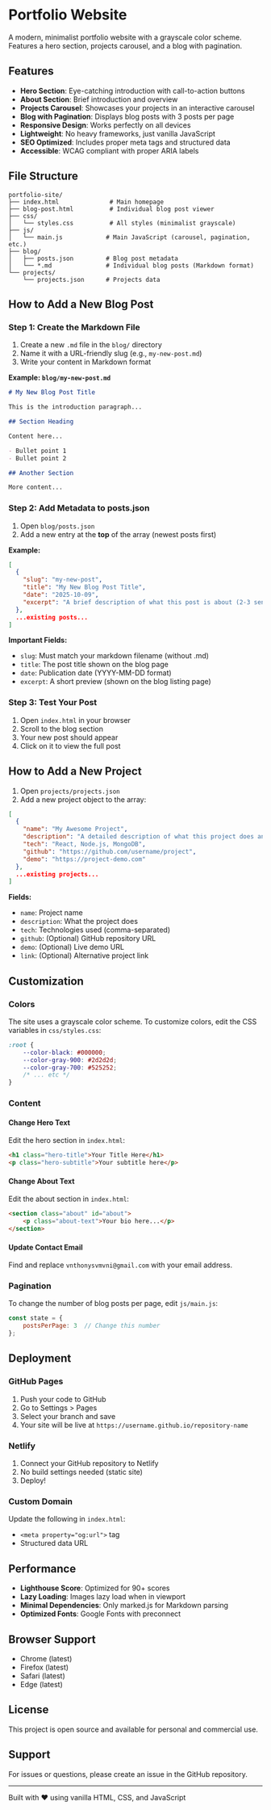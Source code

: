 # Portfolio Website

A modern, minimalist portfolio website with a grayscale color scheme. Features a hero section, projects carousel, and a blog with pagination.

## Features

- **Hero Section**: Eye-catching introduction with call-to-action buttons
- **About Section**: Brief introduction and overview
- **Projects Carousel**: Showcases your projects in an interactive carousel
- **Blog with Pagination**: Displays blog posts with 3 posts per page
- **Responsive Design**: Works perfectly on all devices
- **Lightweight**: No heavy frameworks, just vanilla JavaScript
- **SEO Optimized**: Includes proper meta tags and structured data
- **Accessible**: WCAG compliant with proper ARIA labels

## File Structure

```
portfolio-site/
├── index.html              # Main homepage
├── blog-post.html          # Individual blog post viewer
├── css/
│   └── styles.css          # All styles (minimalist grayscale)
├── js/
│   └── main.js            # Main JavaScript (carousel, pagination, etc.)
├── blog/
│   ├── posts.json         # Blog post metadata
│   └── *.md               # Individual blog posts (Markdown format)
└── projects/
    └── projects.json      # Projects data
```

## How to Add a New Blog Post

### Step 1: Create the Markdown File

1. Create a new `.md` file in the `blog/` directory
2. Name it with a URL-friendly slug (e.g., `my-new-post.md`)
3. Write your content in Markdown format

**Example: `blog/my-new-post.md`**
```markdown
# My New Blog Post Title

This is the introduction paragraph...

## Section Heading

Content here...

- Bullet point 1
- Bullet point 2

## Another Section

More content...
```

### Step 2: Add Metadata to posts.json

1. Open `blog/posts.json`
2. Add a new entry at the **top** of the array (newest posts first)

**Example:**
```json
[
  {
    "slug": "my-new-post",
    "title": "My New Blog Post Title",
    "date": "2025-10-09",
    "excerpt": "A brief description of what this post is about (2-3 sentences)."
  },
  ...existing posts...
]
```

**Important Fields:**
- `slug`: Must match your markdown filename (without .md)
- `title`: The post title shown on the blog page
- `date`: Publication date (YYYY-MM-DD format)
- `excerpt`: A short preview (shown on the blog listing page)

### Step 3: Test Your Post

1. Open `index.html` in your browser
2. Scroll to the blog section
3. Your new post should appear
4. Click on it to view the full post

## How to Add a New Project

1. Open `projects/projects.json`
2. Add a new project object to the array:

```json
[
  {
    "name": "My Awesome Project",
    "description": "A detailed description of what this project does and why it's interesting.",
    "tech": "React, Node.js, MongoDB",
    "github": "https://github.com/username/project",
    "demo": "https://project-demo.com"
  },
  ...existing projects...
]
```

**Fields:**
- `name`: Project name
- `description`: What the project does
- `tech`: Technologies used (comma-separated)
- `github`: (Optional) GitHub repository URL
- `demo`: (Optional) Live demo URL
- `link`: (Optional) Alternative project link

## Customization

### Colors

The site uses a grayscale color scheme. To customize colors, edit the CSS variables in `css/styles.css`:

```css
:root {
    --color-black: #000000;
    --color-gray-900: #2d2d2d;
    --color-gray-700: #525252;
    /* ... etc */
}
```

### Content

#### Change Hero Text
Edit the hero section in `index.html`:
```html
<h1 class="hero-title">Your Title Here</h1>
<p class="hero-subtitle">Your subtitle here</p>
```

#### Change About Text
Edit the about section in `index.html`:
```html
<section class="about" id="about">
    <p class="about-text">Your bio here...</p>
</section>
```

#### Update Contact Email
Find and replace `vnthonysvmvni@gmail.com` with your email address.

### Pagination

To change the number of blog posts per page, edit `js/main.js`:

```javascript
const state = {
    postsPerPage: 3  // Change this number
};
```

## Deployment

### GitHub Pages

1. Push your code to GitHub
2. Go to Settings > Pages
3. Select your branch and save
4. Your site will be live at `https://username.github.io/repository-name`

### Netlify

1. Connect your GitHub repository to Netlify
2. No build settings needed (static site)
3. Deploy!

### Custom Domain

Update the following in `index.html`:
- `<meta property="og:url">` tag
- Structured data URL

## Performance

- **Lighthouse Score**: Optimized for 90+ scores
- **Lazy Loading**: Images lazy load when in viewport
- **Minimal Dependencies**: Only marked.js for Markdown parsing
- **Optimized Fonts**: Google Fonts with preconnect

## Browser Support

- Chrome (latest)
- Firefox (latest)
- Safari (latest)
- Edge (latest)

## License

This project is open source and available for personal and commercial use.

## Support

For issues or questions, please create an issue in the GitHub repository.

---

Built with ❤️ using vanilla HTML, CSS, and JavaScript
